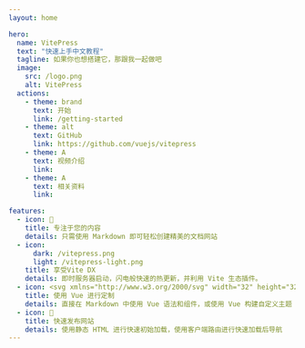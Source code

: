```yaml
---
layout: home

hero:
  name: VitePress
  text: "快速上手中文教程"
  tagline: 如果你也想搭建它，那跟我一起做吧
  image:
    src: /logo.png
    alt: VitePress
  actions:
    - theme: brand
      text: 开始
      link: /getting-started
    - theme: alt
      text: GitHub
      link: https://github.com/vuejs/vitepress
    - theme: A
      text: 视频介绍
      link: 
    - theme: A
      text: 相关资料
      link: 

features:
  - icon: 📝
    title: 专注于您的内容
    details: 只需使用 Markdown 即可轻松创建精美的文档网站
  - icon: 
      dark: /vitepress.png
      light: /vitepress-light.png
    title: 享受Vite DX
    details: 即时服务器启动，闪电般快速的热更新，并利用 Vite 生态插件。
  - icon: <svg xmlns="http://www.w3.org/2000/svg" width="32" height="32"><path fill="#41b883" d="M24.4 3.925H30l-14 24.15L2 3.925h10.71l3.29 5.6 3.22-5.6Z"/><path fill="#41b883" d="m2 3.925 14 24.15 14-24.15h-5.6L16 18.415 7.53 3.925Z"/><path fill="#35495e" d="M7.53 3.925 16 18.485l8.4-14.56h-5.18L16 9.525l-3.29-5.6Z"/></svg>
    title: 使用 Vue 进行定制
    details: 直接在 Markdown 中使用 Vue 语法和组件，或使用 Vue 构建自定义主题
  - icon: 🚀
    title: 快速发布网站
    details: 使用静态 HTML 进行快速初始加载，使用客户端路由进行快速加载后导航
---
```


<style>
  :root {
  --vp-home-hero-name-color: transparent;
  --vp-home-hero-name-background: -webkit-linear-gradient(120deg, #bd34fe, #41d1ff);


  --vp-home-hero-image-background-image: linear-gradient(-45deg, #bd34fe 50%, #47caff 50%);
  --vp-home-hero-image-filter: blur(40px);
}

</style>
